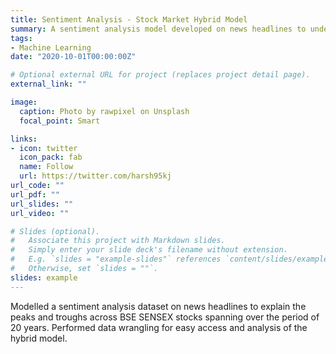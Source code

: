 ```yaml
---
title: Sentiment Analysis - Stock Market Hybrid Model
summary: A sentiment analysis model developed on news headlines to understand stock market trends for BSE for 20 years.
tags:
- Machine Learning
date: "2020-10-01T00:00:00Z"

# Optional external URL for project (replaces project detail page).
external_link: ""

image:
  caption: Photo by rawpixel on Unsplash
  focal_point: Smart

links:
- icon: twitter
  icon_pack: fab
  name: Follow
  url: https://twitter.com/harsh95kj
url_code: ""
url_pdf: ""
url_slides: ""
url_video: ""

# Slides (optional).
#   Associate this project with Markdown slides.
#   Simply enter your slide deck's filename without extension.
#   E.g. `slides = "example-slides"` references `content/slides/example-slides.md`.
#   Otherwise, set `slides = ""`.
slides: example
---
```


Modelled a sentiment analysis dataset on news headlines to explain the peaks and troughs across BSE SENSEX stocks spanning over the period of 20 years.
Performed data wrangling for easy access and analysis of the hybrid model.
